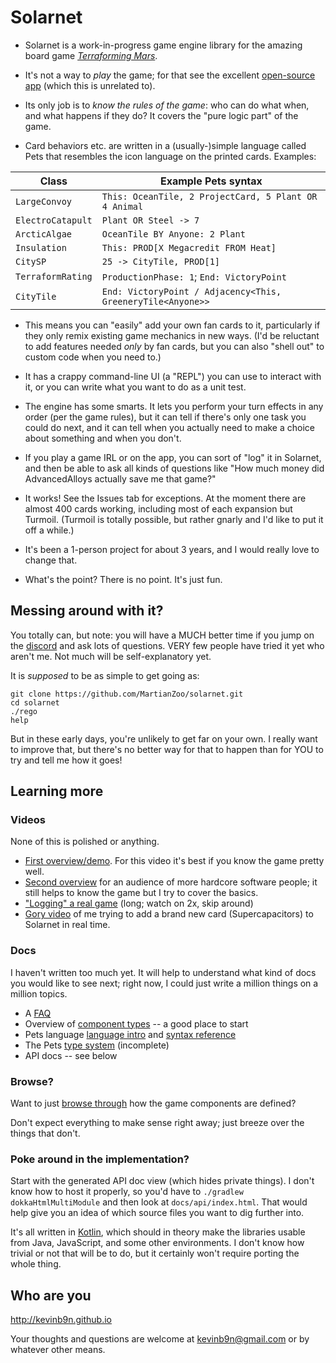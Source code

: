 # Solarnet

* Solarnet is a work-in-progress game engine library for the amazing board game *[Terraforming Mars](https://boardgamegeek.com/boardgame/167791/terraforming-mars)*.

* It's not a way to *play* the game; for that see the excellent [open-source app](http://terraforming-mars.herokuapp.com) (which this is unrelated to).

* Its only job is to *know the rules of the game*: who can do what when, and what happens if they do? It covers the "pure logic part" of the game.

* Card behaviors etc. are written in a (usually-)simple language called Pets that resembles the icon language on the printed cards. Examples:

| Class | Example Pets syntax |
| ----- | ------------------- |
| `LargeConvoy` | `This: OceanTile, 2 ProjectCard, 5 Plant OR 4 Animal` |
| `ElectroCatapult` | `Plant OR Steel -> 7` |
| `ArcticAlgae` | `OceanTile BY Anyone: 2 Plant` |
| `Insulation` | `This: PROD[X Megacredit FROM Heat]` |
| `CitySP` | `25 -> CityTile, PROD[1]` |
| `TerraformRating` | `ProductionPhase: 1`; `End: VictoryPoint` |
| `CityTile` | `End: VictoryPoint / Adjacency<This, GreeneryTile<Anyone>>` |

* This means you can "easily" add your own fan cards to it, particularly if they only remix existing game mechanics in new ways. (I'd be reluctant to add features needed *only* by fan cards, but you can also "shell out" to custom code when you need to.)

* It has a crappy command-line UI (a "REPL") you can use to interact with it, or you can write what you want to do as a unit test.

* The engine has some smarts. It lets you perform your turn effects in any order (per the game rules), but it can tell if there's only one task you could do next, and it can tell when you actually need to make a choice about something and when you don't.

* If you play a game IRL or on the app, you can sort of "log" it in Solarnet, and then be able to ask all kinds of questions like "How much money did AdvancedAlloys actually save me that game?"

* It works! See the Issues tab for exceptions. At the moment there are almost 400 cards working, including most of each expansion but Turmoil. (Turmoil is totally possible, but rather gnarly and I'd like to put it off a while.)

* It's been a 1-person project for about 3 years, and I would really love to change that.

* What's the point? There is no point. It's just fun.

## Messing around with it?

You totally can, but note: you will have a MUCH better time if you jump on the [discord](https://discord.com/invite/3vpKDktmde) and ask lots of questions. VERY few people have tried it yet who aren't me. Not much will be self-explanatory yet.

It is *supposed* to be as simple to get going as:

```
git clone https://github.com/MartianZoo/solarnet.git
cd solarnet
./rego
help
```

But in these early days, you're unlikely to get far on your own. I really want to improve that, but there's no better way for that to happen than for YOU to try and tell me how it goes!

## Learning more

### Videos

None of this is polished or anything.

* [First overview/demo](https://www.youtube.com/watch?v=btCLcFLvV2I). For this video it's best if you know the game pretty well.
* [Second overview](https://www.youtube.com/watch?v=pds_Axz2T90) for an audience of more hardcore software people; it still helps to know the game but I try to cover the basics.
* ["Logging" a real game](https://youtu.be/se8svQH-GOE) (long; watch on 2x, skip around) 
* [Gory video](https://www.youtube.com/watch?v=jC4iZnv4UA0) of me trying to add a brand new card (Supercapacitors) to Solarnet in real time.

### Docs

I haven't written too much yet. It will help to understand what kind of docs you would like to see next; right now, I could just write a million things on a million topics.

* A [FAQ](docs/faq.md)
* Overview of [component types](docs/component-types.md) -- a good place to start
* Pets language [language intro](docs/language-intro.md) and [syntax reference](docs/syntax.md)
* The Pets [type system](docs/type-system.md) (incomplete)
* API docs -- see below

### Browse?

Want to just [browse through](https://github.com/MartianZoo/solarnet/tree/main/canon/src/main/java/dev/martianzoo/tfm/canon) how the game components are defined?

Don't expect everything to make sense right away; just breeze over the things that don't.

### Poke around in the implementation?

Start with the generated API doc view (which hides private things). I don't know how to host it properly, so you'd have to `./gradlew dokkaHtmlMultiModule` and then look at `docs/api/index.html`. That would help give you an idea of which source files you want to dig further into.

It's all written in [Kotlin](https://kotlinlang.org), which should in theory make the libraries usable from Java, JavaScript, and some other environments. I don't know how trivial or not that will be to do, but it certainly won't require porting the whole thing.

## Who are you

http://kevinb9n.github.io

Your thoughts and questions are welcome at kevinb9n@gmail.com or by whatever other means.
